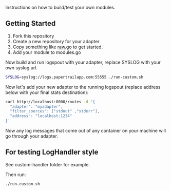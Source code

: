 Instructions on how to build/test your own modules. 

## Getting Started

1. Fork this repository
1. Create a new repository for your adapter
1. Copy something like [raw.go](https://github.com/gliderlabs/logspout/blob/master/adapters/raw/raw.go) to get started.
1. Add your module to modules.go

Now build and run logspout with your adapter, replace SYSLOG with your own syslog url. 

```sh
SYSLOG=syslog://logs.papertrailapp.com:55555 ./run-custom.sh
```

Now let's add your new adapter to the running logspout (replace address below with your final stats destination):

```sh
curl http://localhost:8000/routes -d '{
  "adapter": "myadapter",
  "filter_sources": ["stdout" ,"stderr"],
  "address": "localhost:1234"
}'
```

Now any log messages that come out of any container on your machine will go through your adapter. 

## For testing LogHandler style

See custom-handler folder for example. 

Then run:

```sh
./run-custom.sh
```

